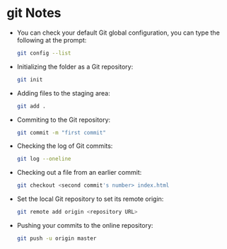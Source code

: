# git Notes

* You can check your default Git global configuration, you can type the following at the prompt:
  ```bash
  git config --list
  ```
* Initializing the folder as a Git repository:
  ```bash
  git init
  ```
* Adding files to the staging area:
  ```bash
  git add .
  ```
* Commiting to the Git repository:
  ```bash
  git commit -m "first commit"
  ```
* Checking the log of Git commits:
  ```bash
  git log --oneline
  ```
* Checking out a file from an earlier commit:
  ```bash
  git checkout <second commit's number> index.html
  ```
* Set the local Git repository to set its remote origin:
  ```bash
  git remote add origin <repository URL>
  ```
* Pushing your commits to the online repository:
  ```bash
  git push -u origin master
  ```
